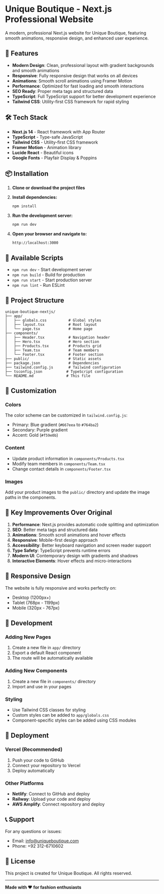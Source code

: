 # Unique Boutique - Next.js Professional Website

A modern, professional Next.js website for Unique Boutique, featuring smooth animations, responsive design, and enhanced user experience.

## 🚀 Features

- **Modern Design**: Clean, professional layout with gradient backgrounds and smooth animations
- **Responsive**: Fully responsive design that works on all devices
- **Animations**: Smooth scroll animations using Framer Motion
- **Performance**: Optimized for fast loading and smooth interactions
- **SEO Ready**: Proper meta tags and structured data
- **TypeScript**: Full TypeScript support for better development experience
- **Tailwind CSS**: Utility-first CSS framework for rapid styling

## 🛠️ Tech Stack

- **Next.js 14** - React framework with App Router
- **TypeScript** - Type-safe JavaScript
- **Tailwind CSS** - Utility-first CSS framework
- **Framer Motion** - Animation library
- **Lucide React** - Beautiful icons
- **Google Fonts** - Playfair Display & Poppins

## 📦 Installation

1. **Clone or download the project files**

2. **Install dependencies:**
   ```bash
   npm install
   ```

3. **Run the development server:**
   ```bash
   npm run dev
   ```

4. **Open your browser and navigate to:**
   ```
   http://localhost:3000
   ```

## 🎯 Available Scripts

- `npm run dev` - Start development server
- `npm run build` - Build for production
- `npm run start` - Start production server
- `npm run lint` - Run ESLint

## 📁 Project Structure

```
unique-boutique-nextjs/
├── app/
│   ├── globals.css          # Global styles
│   ├── layout.tsx           # Root layout
│   └── page.tsx             # Home page
├── components/
│   ├── Header.tsx           # Navigation header
│   ├── Hero.tsx             # Hero section
│   ├── Products.tsx         # Products grid
│   ├── Team.tsx             # Team members
│   └── Footer.tsx           # Footer section
├── public/                  # Static assets
├── package.json             # Dependencies
├── tailwind.config.js       # Tailwind configuration
├── tsconfig.json           # TypeScript configuration
└── README.md               # This file
```

## 🎨 Customization

### Colors
The color scheme can be customized in `tailwind.config.js`:
- Primary: Blue gradient (`#667eea` to `#764ba2`)
- Secondary: Purple gradient
- Accent: Gold (`#f59e0b`)

### Content
- Update product information in `components/Products.tsx`
- Modify team members in `components/Team.tsx`
- Change contact details in `components/Footer.tsx`

### Images
Add your product images to the `public/` directory and update the image paths in the components.

## 🌟 Key Improvements Over Original

1. **Performance**: Next.js provides automatic code splitting and optimization
2. **SEO**: Better meta tags and structured data
3. **Animations**: Smooth scroll animations and hover effects
4. **Responsive**: Mobile-first design approach
5. **Accessibility**: Better keyboard navigation and screen reader support
6. **Type Safety**: TypeScript prevents runtime errors
7. **Modern UI**: Contemporary design with gradients and shadows
8. **Interactive Elements**: Hover effects and micro-interactions

## 📱 Responsive Design

The website is fully responsive and works perfectly on:
- Desktop (1200px+)
- Tablet (768px - 1199px)
- Mobile (320px - 767px)

## 🔧 Development

### Adding New Pages
1. Create a new file in `app/` directory
2. Export a default React component
3. The route will be automatically available

### Adding New Components
1. Create a new file in `components/` directory
2. Import and use in your pages

### Styling
- Use Tailwind CSS classes for styling
- Custom styles can be added to `app/globals.css`
- Component-specific styles can be added using CSS modules

## 🚀 Deployment

### Vercel (Recommended)
1. Push your code to GitHub
2. Connect your repository to Vercel
3. Deploy automatically

### Other Platforms
- **Netlify**: Connect to GitHub and deploy
- **Railway**: Upload your code and deploy
- **AWS Amplify**: Connect repository and deploy

## 📞 Support

For any questions or issues:
- Email: info@uniqueboutique.com
- Phone: +92 312-6710602

## 📄 License

This project is created for Unique Boutique. All rights reserved.

---

**Made with ❤️ for fashion enthusiasts**
